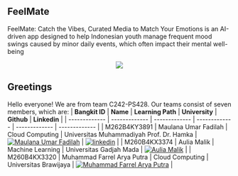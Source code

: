 ## FeelMate
FeelMate: Catch the Vibes, Curated Media to Match Your Emotions is an AI-driven app designed to help Indonesian youth manage frequent mood swings caused by minor daily events, which often impact their mental well-being
<p align="center">
  <img src="https://i.imgur.com/8OnWtoD.png"/>
</p>


## Greetings
Hello everyone! We are from team C242-PS428. Our teams consist of seven members, which are:
| **Bangkit ID**  | **Name** |  **Learning Path** | **University** | **Github** | **Linkedin** | 
| ------------- | -------------  | -------------  | -------------  | ------------- | ------------- |
| M262B4KY3891  | Maulana Umar Fadilah  | Cloud Computing   | Universitas Muhammadiyah Prof. Dr. Hamka  | [![Maulana Umar Fadilah](https://skillicons.dev/icons?i=github)](https://github.com/MaulanaUmarF)  | [![linkedin](https://img.shields.io/badge/linkedin-0A66C2?style=for-the-badge&logo=linkedin&logoColor=white)](https://www.linkedin.com/in/maulanaumarf/) |
| M260B4KX3374  | Aulia Malik   | Machine Learning   | Universitas Gadjah Mada    | [![Aulia Malik ](https://skillicons.dev/icons?i=github)]() |
| M260B4KX3320  | Muhammad Farrel Arya Putra  | Cloud Computing   | Universitas Brawijaya    | [![Muhammad Farrel Arya Putra](https://skillicons.dev/icons?i=github)]()   |
<!--

<!--

**Here are some ideas to get you started:**

🙋‍♀️ A short introduction - what is your organization all about?
🌈 Contribution guidelines - how can the community get involved?
👩‍💻 Useful resources - where can the community find your docs? Is there anything else the community should know?
🍿 Fun facts - what does your team eat for breakfast?
🧙 Remember, you can do mighty things with the power of [Markdown](https://docs.github.com/github/writing-on-github/getting-started-with-writing-and-formatting-on-github/basic-writing-and-formatting-syntax)
-->
